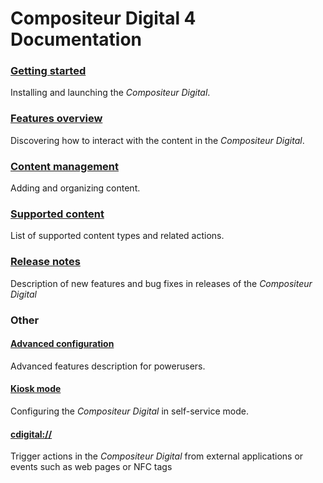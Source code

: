 # Compositeur Digital 4 Documentation

### [Getting started](gettingstarted.md)
Installing and launching the *Compositeur Digital*.

### [Features overview](use.md)
Discovering how to interact with the content in the *Compositeur Digital*.  

### [Content management](manage_contents.md)
Adding and organizing content.

### [Supported content](content_types.md)
List of supported content types and related actions.

### [Release notes](version_history.md)
Description of new features and bug fixes in releases of the *Compositeur Digital*  

### Other

#### [Advanced configuration](config.md)
Advanced features description for powerusers.

#### [Kiosk mode](kiosk_mode.md)
Configuring the *Compositeur Digital* in self-service mode.

#### [cdigital://](cdigital_uri)
Trigger actions in the *Compositeur Digital* from external applications or events such as web pages or NFC tags 
